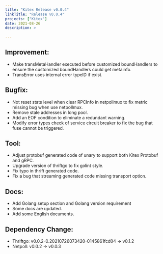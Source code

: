 ```yaml
---
title: "Kitex Release v0.0.4"
linkTitle: "Release v0.0.4"
projects: ["Kitex"]
date: 2021-08-26
description: >
  
---
```


## Improvement:

- Make transMetaHandler executed before customized boundHandlers to ensure the customized boundHandlers could get metainfo.
- TransError uses internal error typeID if exist.

## Bugfix:

- Not reset stats level when clear RPCInfo in netpollmux to fix metric missing bug when use netpollmux.
- Remove stale addresses in long pool.
- Add an EOF condition to eliminate a redundant warning.
- Modify error types check of service circuit breaker to fix the bug that fuse cannot be triggered.

## Tool:

- Adjust protobuf generated code of unary to support both Kitex Protobuf and gRPC.
- Upgrade version of thriftgo to fix golint style.
- Fix typo in thrift generated code.
- Fix a bug that streaming generated code missing transport option.

## Docs:

- Add Golang setup section and Golang version requirement
- Some docs are updated.
- Add some English documents.

## Dependency Change:

- Thriftgo: v0.0.2-0.20210726073420-0145861fcd04 -> v0.1.2
- Netpoll: v0.0.2 -> v0.0.3
